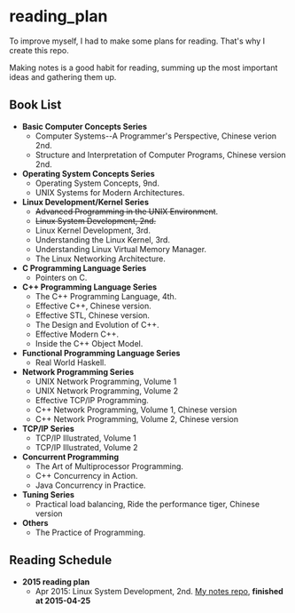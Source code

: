 # reading_plan
To improve myself, I had to make some plans for reading. That's why I create this repo.

Making notes is a good habit for reading, summing up the most important ideas and gathering them up.

## Book List

- **Basic Computer Concepts Series**
  - Computer Systems--A Programmer's Perspective, Chinese verion 2nd.
  - Structure and Interpretation of Computer Programs, Chinese version 2nd.
- **Operating System Concepts Series**
  - Operating System Concepts, 9nd.
  - UNIX Systems for Modern Architectures.
- **Linux Development/Kernel Series**
  - ~~Advanced Programming in the UNIX Environment~~.
  - ~~Linux System Development, 2nd.~~
  - Linux Kernel Development, 3rd.
  - Understanding the Linux Kernel, 3rd.
  - Understanding Linux Virtual Memory Manager.
  - The Linux Networking Architecture.
- **C Programming Language Series**
  - Pointers on C.
- **C++ Programming Language Series**
  - The C++ Programming Language, 4th.
  - Effective C++, Chinese version.
  - Effective STL, Chinese version.
  - The Design and Evolution of C++.
  - Effective Modern C++.
  - Inside the C++ Object Model.
- **Functional Programming Language Series**
  - Real World Haskell.
- **Network Programming Series**
  - UNIX Network Programming, Volume 1
  - UNIX Network Programming, Volume 2
  - Effective TCP/IP Programming.
  - C++ Network Programming, Volume 1, Chinese version
  - C++ Network Programming, Volume 2, Chinese version
- **TCP/IP Series**
  - TCP/IP Illustrated, Volume 1
  - TCP/IP Illustrated, Volume 2
- **Concurrent Programming**
  - The Art of Multiprocessor Programming.
  - C++ Concurrency in Action.
  - Java Concurrency in Practice.
- **Tuning Series**
  - Practical load balancing, Ride the performance tiger, Chinese version
- **Others**
  - The Practice of Programming.

## Reading Schedule
- **2015 reading plan**
  - Apr 2015: Linux System Development, 2nd. [My notes repo](https://github.com/yfnick2014/lsp), **finished at 2015-04-25**
